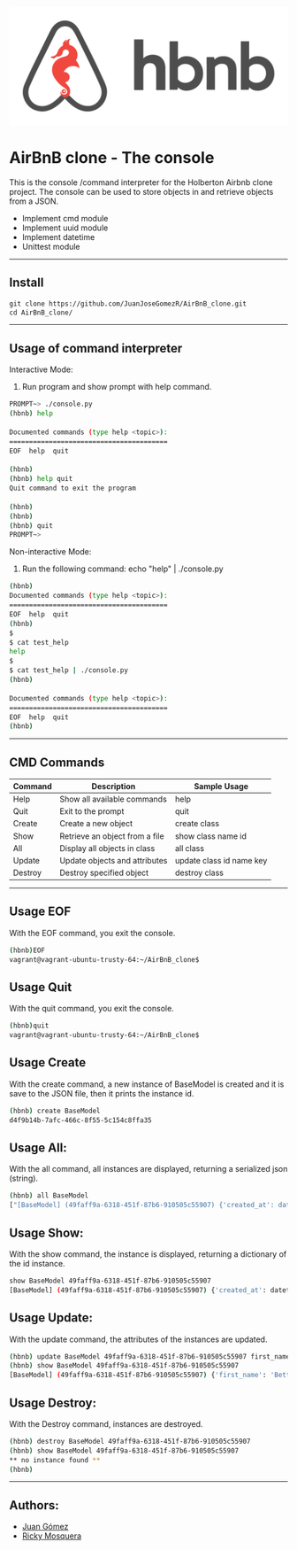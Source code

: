 ![logo](/logo.png)
# AirBnB clone - The console

This is the console /command interpreter for the Holberton Airbnb clone project. The console can be used to store objects in and retrieve objects from a JSON.

* Implement cmd module
* Implement uuid module
* Implement datetime
* Unittest module
---
## Install

```
git clone https://github.com/JuanJoseGomezR/AirBnB_clone.git
cd AirBnB_clone/
```
---

## Usage of command interpreter
Interactive Mode:
1. Run program and show prompt with help command.
```sh
PROMPT~> ./console.py
(hbnb) help

Documented commands (type help <topic>):
========================================
EOF  help  quit

(hbnb)
(hbnb) help quit
Quit command to exit the program

(hbnb)
(hbnb)
(hbnb) quit
PROMPT~>
```
Non-interactive Mode:
1. Run the following command: echo "help" | ./console.py
```sh
(hbnb)
Documented commands (type help <topic>):
========================================
EOF  help  quit
(hbnb) 
$
$ cat test_help
help
$
$ cat test_help | ./console.py
(hbnb)

Documented commands (type help <topic>):
========================================
EOF  help  quit
(hbnb)
```
---
## CMD Commands

| Command | Description | Sample Usage
| --- | --- | --- |
| Help | Show all available commands | help  |
| Quit | Exit to the prompt | quit |
| Create | Create a new object | create class |
| Show | Retrieve an object from a file | show class name id |
| All | Display all objects in class | all class |
| Update | Update objects and attributes | update class id name key |
| Destroy | Destroy specified object | destroy class |

---
## Usage EOF
With the EOF command, you exit the console.
```sh
(hbnb)EOF
vagrant@vagrant-ubuntu-trusty-64:~/AirBnB_clone$
```
## Usage Quit
With the quit command, you exit the console.
```sh
(hbnb)quit
vagrant@vagrant-ubuntu-trusty-64:~/AirBnB_clone$
```
## Usage Create
With the create command, a new instance of BaseModel is created and it is save to the JSON file, then it prints the instance id.
```sh
(hbnb) create BaseModel
d4f9b14b-7afc-466c-8f55-5c154c8ffa35
```
## Usage All:
With the all command, all instances are displayed, returning a serialized json (string).

```sh
(hbnb) all BaseModel
["[BaseModel] (49faff9a-6318-451f-87b6-910505c55907) {'created_at': datetime.datetime(2017, 10, 2, 3, 10, 25, 903293), 'id': '49faff9a-6318-451f-87b6-910505c55907', 'updated_at': datetime.datetime(2017, 10, 2, 3, 10, 25, 903300)}"]

```
 ## Usage Show:
With the show command, the instance is displayed, returning a dictionary of the id instance.

```sh
show BaseModel 49faff9a-6318-451f-87b6-910505c55907
[BaseModel] (49faff9a-6318-451f-87b6-910505c55907) {'created_at': datetime.datetime(2017, 10, 2, 3, 10, 25, 903293), 'id': '49faff9a-6318-451f-87b6-910505c55907', 'updated_at': datetime.datetime(2017, 10, 2, 3, 10, 25, 903300)}

 ```
## Usage Update:
With the update command, the attributes of the instances are updated.

```sh
(hbnb) update BaseModel 49faff9a-6318-451f-87b6-910505c55907 first_name "Betty"
(hbnb) show BaseModel 49faff9a-6318-451f-87b6-910505c55907
[BaseModel] (49faff9a-6318-451f-87b6-910505c55907) {'first_name': 'Betty', 'id': '49faff9a-6318-451f-87b6-910505c55907', 'created_at': datetime.datetime(2017, 10, 2, 3, 10, 25, 903293), 'updated_at': datetime.datetime(2017, 10, 2, 3, 11, 3, 49401)}

```

## Usage Destroy:
With the Destroy command, instances are destroyed.

```sh
(hbnb) destroy BaseModel 49faff9a-6318-451f-87b6-910505c55907
(hbnb) show BaseModel 49faff9a-6318-451f-87b6-910505c55907
** no instance found **
(hbnb) 
```
---
## Authors:
* [Juan Gómez](https://twitter.com/J_Gmez)
* [Ricky Mosquera](https://twitter.com/MosqueraR98)